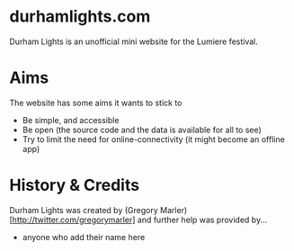 # durhamlights.com
Durham Lights is an unofficial mini website for the Lumiere festival.

# Aims
The website has some aims it wants to stick to
* Be simple, and accessible
* Be open (the source code and the data is available for all to see)
* Try to limit the need for online-connectivity (it might become an offline app)

# History & Credits
Durham Lights was created by (Gregory Marler)[http://twitter.com/gregorymarler] and further help was provided by...
* anyone who add their name here
